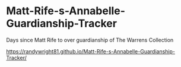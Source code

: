 # Matt-Rife-s-Annabelle-Guardianship-Tracker
Days since Matt Rife to over guardianship of The Warrens Collection

https://randywright81.github.io/Matt-Rife-s-Annabelle-Guardianship-Tracker/
